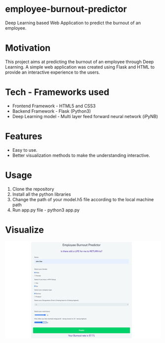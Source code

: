 # employee-burnout-predictor
Deep Learning based Web Application to predict the burnout of an employee.

# Motivation
This project aims at predicting the burnout of an employee through Deep Learning. A simple web application was created using Flask and HTML to provide an interactive experience to the users. 

# Tech - Frameworks used
- Frontend Framework - HTML5 and CSS3
- Backend Framework - Flask (Python3)
- Deep Learning model - Multi layer feed forward neural network (iPyNB)

# Features
- Easy to use. 
- Better visualization methods to make the understanding interactive.

# Usage
1. Clone the repository
2. Install all the python libraries
3. Change the path of your model.h5 file according to the local machine path
4. Run app.py file - python3 app.py

# Visualize

![alt text](https://github.com/vickymhs/employee-burnout-predictor/blob/main/Burnout/Page%20layout.png)

